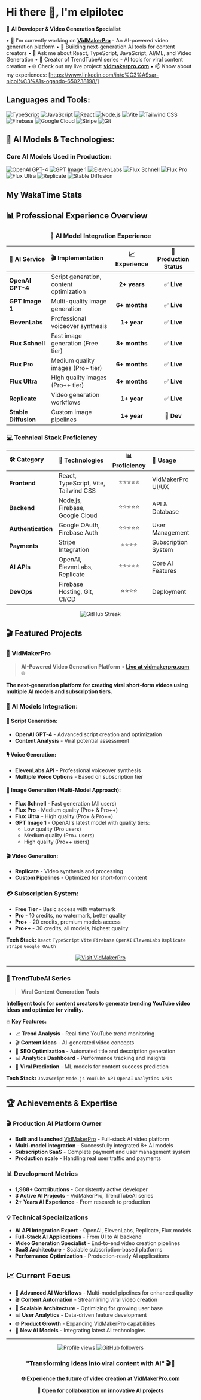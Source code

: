 # Hi there 👋, I'm elpilotec

🤖 **AI Developer & Video Generation Specialist**

• 🔭 I'm currently working on **[VidMakerPro](https://vidmakerpro.com)** - An AI-powered video generation platform
• 🚀 Building next-generation AI tools for content creators
• 💬 Ask me about React, TypeScript, JavaScript, AI/ML, and Video Generation
• 🎯 Creator of TrendTubeAI series - AI tools for viral content creation
• 🌐 Check out my live project: **[vidmakerpro.com](https://vidmakerpro.com)**
• 📫 Know about my experiences: [https://www.linkedin.com/in/c%C3%A9sar-nicol%C3%A1s-ogando-650238198/]

## Languages and Tools:

![TypeScript](https://img.shields.io/badge/-TypeScript-3178C6?style=flat-square&logo=typescript&logoColor=white)
![JavaScript](https://img.shields.io/badge/-JavaScript-F7DF1E?style=flat-square&logo=javascript&logoColor=black)
![React](https://img.shields.io/badge/-React-61DAFB?style=flat-square&logo=react&logoColor=black)
![Node.js](https://img.shields.io/badge/-Node.js-339933?style=flat-square&logo=node.js&logoColor=white)
![Vite](https://img.shields.io/badge/-Vite-646CFF?style=flat-square&logo=vite&logoColor=white)
![Tailwind CSS](https://img.shields.io/badge/-Tailwind_CSS-38B2AC?style=flat-square&logo=tailwind-css&logoColor=white)
![Firebase](https://img.shields.io/badge/-Firebase-FFCA28?style=flat-square&logo=firebase&logoColor=black)
![Google Cloud](https://img.shields.io/badge/-Google_Cloud-4285F4?style=flat-square&logo=google-cloud&logoColor=white)
![Stripe](https://img.shields.io/badge/-Stripe-008CDD?style=flat-square&logo=stripe&logoColor=white)
![Git](https://img.shields.io/badge/-Git-F05032?style=flat-square&logo=git&logoColor=white)

## 🤖 AI Models & Technologies:

### **Core AI Models Used in Production:**

![OpenAI GPT-4](https://img.shields.io/badge/-OpenAI_GPT--4-412991?style=flat-square&logo=openai&logoColor=white)
![GPT Image 1](https://img.shields.io/badge/-GPT_Image_1-412991?style=flat-square&logo=openai&logoColor=white)
![ElevenLabs](https://img.shields.io/badge/-ElevenLabs-FF6B35?style=flat-square&logo=audio&logoColor=white)
![Flux Schnell](https://img.shields.io/badge/-Flux_Schnell-6366F1?style=flat-square&logo=stability-ai&logoColor=white)
![Flux Pro](https://img.shields.io/badge/-Flux_Pro-4F46E5?style=flat-square&logo=stability-ai&logoColor=white)
![Flux Ultra](https://img.shields.io/badge/-Flux_Ultra-3730A3?style=flat-square&logo=stability-ai&logoColor=white)
![Replicate](https://img.shields.io/badge/-Replicate-000000?style=flat-square&logo=replicate&logoColor=white)
![Stable Diffusion](https://img.shields.io/badge/-Stable_Diffusion-FF6B6B?style=flat-square&logo=stability-ai&logoColor=white)

## My WakaTime Stats

<!--START_SECTION:waka-->
<!--END_SECTION:waka-->

## 📊 Professional Experience Overview

<div align="center">

### 🎯 **AI Model Integration Experience**

| 🤖 **AI Service** | 🎬 **Implementation** | 📈 **Experience** | 🚀 **Production Status** |
|:---|:---|:---:|:---:|
| **OpenAI GPT-4** | Script generation, content optimization | **2+ years** | ✅ **Live** |
| **GPT Image 1** | Multi-quality image generation | **6+ months** | ✅ **Live** |
| **ElevenLabs** | Professional voiceover synthesis | **1+ year** | ✅ **Live** |
| **Flux Schnell** | Fast image generation (Free tier) | **8+ months** | ✅ **Live** |
| **Flux Pro** | Medium quality images (Pro+ tier) | **6+ months** | ✅ **Live** |
| **Flux Ultra** | High quality images (Pro++ tier) | **4+ months** | ✅ **Live** |
| **Replicate** | Video generation workflows | **1+ year** | ✅ **Live** |
| **Stable Diffusion** | Custom image pipelines | **1+ year** | 🔧 **Dev** |

</div>

### 💻 **Technical Stack Proficiency**

<div align="center">

| 🛠️ **Category** | 🔧 **Technologies** | 📊 **Proficiency** | 🎯 **Usage** |
|:---|:---|:---:|:---|
| **Frontend** | React, TypeScript, Vite, Tailwind CSS | ⭐⭐⭐⭐⭐ | VidMakerPro UI/UX |
| **Backend** | Node.js, Firebase, Google Cloud | ⭐⭐⭐⭐⭐ | API & Database |
| **Authentication** | Google OAuth, Firebase Auth | ⭐⭐⭐⭐⭐ | User Management |
| **Payments** | Stripe Integration | ⭐⭐⭐⭐ | Subscription System |
| **AI APIs** | OpenAI, ElevenLabs, Replicate | ⭐⭐⭐⭐⭐ | Core AI Features |
| **DevOps** | Firebase Hosting, Git, CI/CD | ⭐⭐⭐⭐ | Deployment |

</div>

<div align="center">
  <img src="https://github-readme-streak-stats.herokuapp.com/?user=elpilotec&theme=tokyonight&hide_border=true" alt="GitHub Streak"/>
</div>

## 🎬 Featured Projects

### 🚀 VidMakerPro
> **AI-Powered Video Generation Platform** • **[Live at vidmakerpro.com](https://vidmakerpro.com)** 🌐

**The next-generation platform for creating viral short-form videos using multiple AI models and subscription tiers.**

### 🤖 **AI Models Integration:**

#### **📝 Script Generation:**
- **OpenAI GPT-4** - Advanced script creation and optimization
- **Content Analysis** - Viral potential assessment

#### **🎙️ Voice Generation:**
- **ElevenLabs API** - Professional voiceover synthesis
- **Multiple Voice Options** - Based on subscription tier

#### **🎨 Image Generation (Multi-Model Approach):**
- **Flux Schnell** - Fast generation (All users)
- **Flux Pro** - Medium quality (Pro+ & Pro++)  
- **Flux Ultra** - High quality (Pro+ & Pro++)
- **GPT Image 1** - OpenAI's latest model with quality tiers:
  - Low quality (Pro users)
  - Medium quality (Pro+ users) 
  - High quality (Pro++ users)

#### **🎬 Video Generation:**
- **Replicate** - Video synthesis and processing
- **Custom Pipelines** - Optimized for short-form content

### 💳 **Subscription System:**
- **Free Tier** - Basic access with watermark
- **Pro** - 10 credits, no watermark, better quality
- **Pro+** - 20 credits, premium models access
- **Pro++** - 30 credits, all models, highest quality

**Tech Stack:** `React` `TypeScript` `Vite` `Firebase` `OpenAI` `ElevenLabs` `Replicate` `Stripe` `Google OAuth`

<div align="center">

[![Visit VidMakerPro](https://img.shields.io/badge/🌐_Visit_VidMakerPro-Live_Demo-4285F4?style=for-the-badge&logoColor=white)](https://vidmakerpro.com)

</div>

---

### 🎯 TrendTubeAI Series
> **Viral Content Generation Tools**

**Intelligent tools for content creators to generate trending YouTube video ideas and optimize for virality.**

🔥 **Key Features:**
- 📈 **Trend Analysis** - Real-time YouTube trend monitoring
- 🎬 **Content Ideas** - AI-generated video concepts
- 🚀 **SEO Optimization** - Automated title and description generation
- 📊 **Analytics Dashboard** - Performance tracking and insights
- 🎯 **Viral Prediction** - ML models for content success prediction

**Tech Stack:** `JavaScript` `Node.js` `YouTube API` `OpenAI` `Analytics APIs`

---

## 🏆 Achievements & Expertise

### 🎬 **Production AI Platform Owner**
- **Built and launched** [VidMakerPro](https://vidmakerpro.com) - Full-stack AI video platform
- **Multi-model integration** - Successfully integrated 8+ AI models
- **Subscription SaaS** - Complete payment and user management system
- **Production scale** - Handling real user traffic and payments

### 📊 **Development Metrics**
- **1,988+ Contributions** - Consistently active developer
- **3 Active AI Projects** - VidMakerPro, TrendTubeAI series
- **2+ Years AI Experience** - From research to production

### 💡 **Technical Specializations**
- **AI API Integration Expert** - OpenAI, ElevenLabs, Replicate, Flux models
- **Full-Stack AI Applications** - From UI to AI backend
- **Video Generation Specialist** - End-to-end video creation pipelines
- **SaaS Architecture** - Scalable subscription-based platforms
- **Performance Optimization** - Production-ready AI applications

## 📈 Current Focus

- 🤖 **Advanced AI Workflows** - Multi-model pipelines for enhanced quality
- 🎬 **Content Automation** - Streamlining viral video creation
- 🚀 **Scalable Architecture** - Optimizing for growing user base
- 📊 **User Analytics** - Data-driven feature development
- 🌐 **Product Growth** - Expanding VidMakerPro capabilities
- 🔧 **New AI Models** - Integrating latest AI technologies

---

<div align="center">
  <img src="https://komarev.com/ghpvc/?username=elpilotec&label=Profile%20views&color=0e75b6&style=flat" alt="Profile views" />
  <img src="https://img.shields.io/github/followers/elpilotec?label=Followers&style=social" alt="GitHub followers" />
</div>

<div align="center">
  
### "Transforming ideas into viral content with AI" 🎬🤖

**🌐 Experience the future of video creation at [VidMakerPro.com](https://vidmakerpro.com)**

**💼 Open for collaboration on innovative AI projects**

</div>

